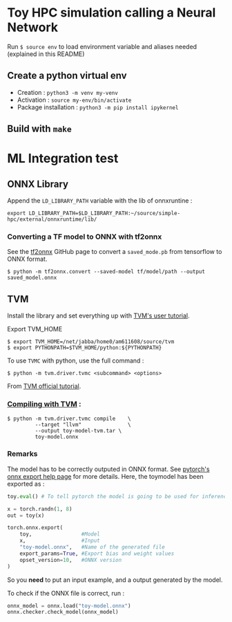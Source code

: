 # Toy HPC simulation calling a Neural Network
Run `$ source env` to load environment variable and aliases needed (explained in
this README) 

## Create a python virtual env
- Creation : `python3 -m venv my-venv`
- Activation : `source my-env/bin/activate`
- Package installation : `python3 -m pip install ipykernel`

## Build with `make`

# ML Integration test

## ONNX Library
Append the `LD_LIBRARY_PATH` variable with the lib of onnxruntine :

```
export LD_LIBRARY_PATH=$LD_LIBRARY_PATH:~/source/simple-hpc/external/onnxruntime/lib/
```

### Converting a TF model to ONNX with **tf2onnx**
See the [tf2onnx](https://github.com/onnx/tensorflow-onnx) GitHub page to
convert a `saved_mode.pb` from tensorflow to ONNX format.

```
$ python -m tf2onnx.convert --saved-model tf/model/path --output saved_model.onnx
```

## TVM
Install the library and set everything up with [TVM's user tutorial](https://tvm.apache.org/docs/tutorial/index.html).

Export TVM_HOME
``` 
$ export TVM_HOME=/net/jabba/home0/am611608/source/tvm
$ export PYTHONPATH=$TVM_HOME/python:${PYTHONPATH}
```

To use `TVMC` with python, use the full command :
```
$ python -m tvm.driver.tvmc <subcommand> <options>
```

From [TVM official tutorial](https://tvm.apache.org/docs/tutorial/tvmc_command_line_driver.html#using-tvmc).

### [Compiling with TVM](https://tvm.apache.org/docs/tutorial/tvmc_command_line_driver.html#compiling-an-onnx-model-to-the-tvm-runtime) :

```
$ python -m tvm.driver.tvmc compile    \
         --target "llvm"               \
         --output toy-model-tvm.tar \
         toy-model.onnx
```

### Remarks
The model has to be correctly outputed in ONNX format. See
[pytorch's onnx export help page](https://pytorch.org/tutorials/advanced/super_resolution_with_onnxruntime.html)
for more details. Here, the toymodel has been exported as :

```python
toy.eval() # To tell pytorch the model is going to be used for inference 

x = torch.randn(1, 8)
out = toy(x)

torch.onnx.export(
    toy,                #Model
    x,                  #Input
    "toy-model.onnx",   #Name of the generated file
    export_params=True, #Export bias and weight values
    opset_version=10,   #ONNX version
)
```
So you **need** to put an input example, and a output generated by the model.

To check if the ONNX file is correct, run :
```python
onnx_model = onnx.load("toy-model.onnx")
onnx.checker.check_model(onnx_model)
```